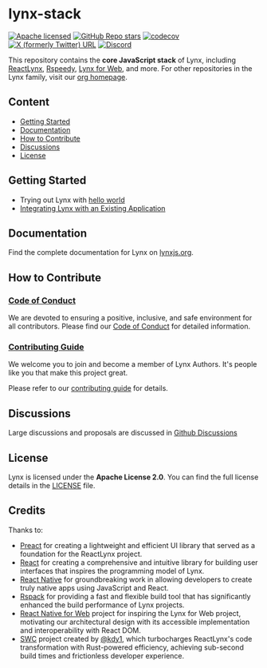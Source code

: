 # lynx-stack

[![Apache licensed](https://img.shields.io/badge/License-Apache--2.0-cyan?logo=apache)](https://github.com/lynx-family/lynx/blob/develop/LICENSE)
[![GitHub Repo stars](https://img.shields.io/github/stars/lynx-family/lynx-stack)](https://github.com/lynx-family/lynx-stack)
[![codecov](https://codecov.io/gh/lynx-family/lynx-stack/graph/badge.svg?style=flat-square)](https://codecov.io/gh/lynx-family/lynx-stack)
[![X (formerly Twitter) URL](https://img.shields.io/twitter/url?url=https%3A%2F%2Fx.com%2Flynxjs_org&style=social&label=Lynx)](https://x.com/lynxjs_org)
[![Discord](https://img.shields.io/discord/1345754526174543964?logo=discord&style=social&label=Lynx)](https://discord.gg/mXk7jqdDXk)

This repository contains the **core JavaScript stack** of Lynx, including [ReactLynx][1], [Rspeedy][2], [Lynx for Web][3], and more. For other repositories in the Lynx family, visit our [org homepage](https://github.com/lynx-family).

## Content

- [Getting Started](#Getting-Started)
- [Documentation](#Documentation)
- [How to Contribute](#How-to-Contribute)
- [Discussions](#Discussions)
- [License](#License)

## Getting Started

- Trying out Lynx with [hello world](https://lynxjs.org/guide/start/quick-start.html)
- [Integrating Lynx with an Existing Application](https://lynxjs.org/guide/start/integrate-with-existing-apps.html)

## Documentation

Find the complete documentation for Lynx on [lynxjs.org](https://lynxjs.org).

## How to Contribute

### [Code of Conduct][coc]

We are devoted to ensuring a positive, inclusive, and safe environment for all contributors. Please find our [Code of Conduct][coc] for detailed information.

[coc]: CODE_OF_CONDUCT.md

### [Contributing Guide][contributing]

We welcome you to join and become a member of Lynx Authors. It's people like you that make this project great.

Please refer to our [contributing guide][contributing] for details.

[contributing]: CONTRIBUTING.md

## Discussions

Large discussions and proposals are discussed in [Github Discussions](https://github.com/lynx-family/lynx-stack/discussions)

## License

Lynx is licensed under the **Apache License 2.0**. You can find the full license details in the [LICENSE](./LICENSE) file.

## Credits

Thanks to:

- [Preact](https://preactjs.com/) for creating a lightweight and efficient UI library that served as a foundation for the ReactLynx project.
- [React](https://react.dev/) for creating a comprehensive and intuitive library for building user interfaces that inspires the programming model of Lynx.
- [React Native](https://reactnative.dev/) for groundbreaking work in allowing developers to create truly native apps using JavaScript and React.
- [Rspack](https://rspack.dev/) for providing a fast and flexible build tool that has significantly enhanced the build performance of Lynx projects.
- [React Native for Web](https://necolas.github.io/react-native-web/) project for inspiring the Lynx for Web project, motivating our architectural design with its accessible implementation and interoperability with React DOM.
- [SWC](https://github.com/swc-project/swc) project created by [@kdy1](https://github.com/kdy1), which turbocharges ReactLynx's code transformation with Rust-powered efficiency, achieving sub-second build times and frictionless developer experience.

[1]: https://github.com/lynx-family/lynx-stack/tree/main/packages/react
[2]: https://github.com/lynx-family/lynx-stack/tree/main/packages/rspeedy
[3]: https://github.com/lynx-family/lynx-stack/tree/main/packages/web-platform
